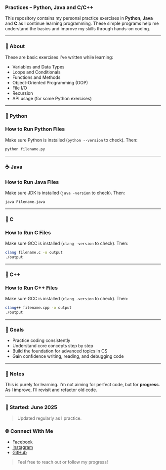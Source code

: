 ### Practices – Python, Java and C/C++

This repository contains my personal practice exercises in **Python**, **Java** and **C** as I continue learning programming. These simple programs help me understand the basics and improve my skills through hands-on coding.

---

### 📘 About

These are basic exercises I've written while learning:
- Variables and Data Types  
- Loops and Conditionals  
- Functions and Methods  
- Object-Oriented Programming (OOP)  
- File I/O  
- Recursion  
- API usage (for some Python exercises)  

---

### 🐍 Python

### How to Run Python Files
Make sure Python is installed (`python --version` to check). Then:

```bash
python filename.py
```
---

### ☕ Java

### How to Run Java Files
Make sure JDK is installed (`java -version` to check). Then:

```bash
java Filename.java
```
---

### 🔧 C

### How to Run C Files
Make sure GCC is installed (`clang -version` to check). Then:

```bash
clang filename.c -o output
./output
```
---

### 🔧 C++

### How to Run C++ Files
Make sure GCC is installed (`clang -version` to check). Then:

```bash
clang++ filename.cpp -o output
./output
```
---

### 🚀 Goals

- Practice coding consistently  
- Understand core concepts step by step  
- Build the foundation for advanced topics in CS  
- Gain confidence writing, reading, and debugging code

---

### 🧠 Notes

This is purely for learning. I'm not aiming for perfect code, but for **progress**. As I improve, I’ll revisit and refactor old code.

---

### 📅 Started: June 2025  
> Updated regularly as I practice.

### 🌐 Connect With Me

- [Facebook](https://facebook.com/mikeymansta)  
- [Instagram](https://linkedin.com/in/mikieeyy)  
- [GitHub](https://github.com/MikeyMadeIt)  

> Feel free to reach out or follow my progress!
